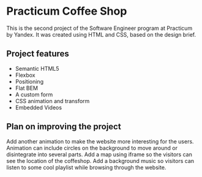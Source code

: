 # Practicum Coffee Shop

This is the second project of the Software Engineer program at Practicum by Yandex. It was created using HTML and CSS, based on the design brief.

## Project features

- Semantic HTML5
- Flexbox
- Positioning
- Flat BEM
- A custom form
- CSS animation and transform
- Embedded Videos

## Plan on improving the project

Add another animation to make the website more interesting for the users. Animation can include circles on the background to move around or disintegrate into several parts.
Add a map using iframe so the visitors can see the location of the coffeshop.
Add a background music so visitors can listen to some cool playlist while browsing through the website.
